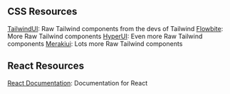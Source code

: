 ## CSS Resources

[TailwindUI](https://tailwindui.com/): Raw Tailwind components from the devs of Tailwind
[Flowbite](https://flowbite.com/#components): More Raw Tailwind components
[HyperUI](https://www.hyperui.dev/): Even more Raw Tailwind components
[Merakiui](https://merakiui.com/components): Lots more Raw Tailwind components

## React Resources
[React Documentation](https://react.dev/): Documentation for React
